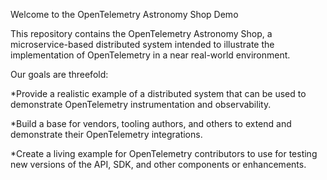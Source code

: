 Welcome to the OpenTelemetry Astronomy Shop Demo

This repository contains the OpenTelemetry Astronomy Shop, a microservice-based distributed system intended to illustrate the implementation of OpenTelemetry in a near real-world environment.

Our goals are threefold:

  *Provide a realistic example of a distributed system that can be used to demonstrate OpenTelemetry instrumentation and observability.

  *Build a base for vendors, tooling authors, and others to extend and demonstrate their OpenTelemetry integrations.

  *Create a living example for OpenTelemetry contributors to use for testing new versions of the API, SDK, and other components or enhancements.
